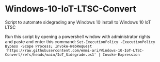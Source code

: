 # Windows-10-IoT-LTSC-Convert
Script to automate sidegrading any Windows 10 install to Windows 10 IoT LTSC

Run this script by opening a powershell window with administrator rights and paste and enter this command:
`Set-ExecutionPolicy -ExecutionPolicy Bypass -Scope Process; Invoke-WebRequest 'https://raw.githubusercontent.com/emmi-ari/Windows-10-IoT-LTSC-Convert/refs/heads/main/IoT_Sidegrade.ps1' | Invoke-Expression`